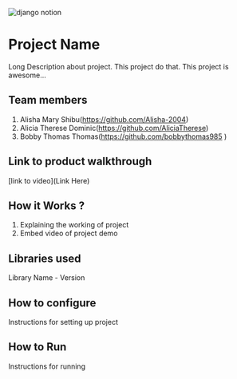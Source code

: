 
![django notion](https://github.com/TH-Activities/saturday-hack-night-template/assets/117498997/2db31367-8f96-4e88-8a8d-a1a75936204d)




# Project Name
Long Description about project. This project do that. This project is awesome...
## Team members
1. Alisha Mary Shibu(https://github.com/Alisha-2004)
2. Alicia Therese Dominic(https://github.com/AliciaTherese)
3. Bobby Thomas Thomas(https://github.com/bobbythomas985 )
## Link to product walkthrough
[link to video](Link Here)
## How it Works ?
1. Explaining the working of project
2. Embed video of project demo
## Libraries used
Library Name - Version
## How to configure
Instructions for setting up project
## How to Run
Instructions for running

